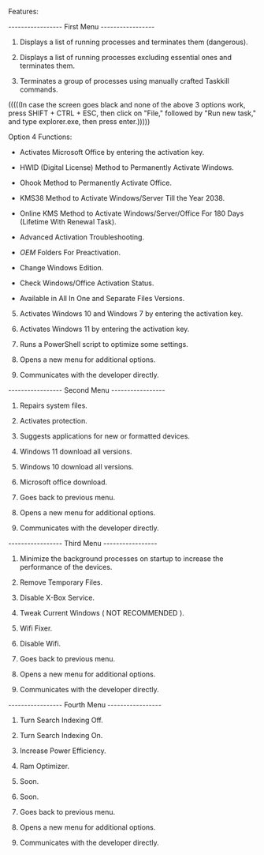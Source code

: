 Features:

----------------- First Menu -----------------

1. Displays a list of running processes and terminates them (dangerous).

2. Displays a list of running processes excluding essential ones and terminates them.

3. Terminates a group of processes using manually crafted Taskkill commands.

(((((In case the screen goes black and none of the above 3 options work, press SHIFT + CTRL + ESC, then click on "File," followed by "Run new task," and type explorer.exe, then press enter.)))))

Option 4
Functions: 

- Activates Microsoft Office by entering the activation key.

- HWID (Digital License) Method to Permanently Activate Windows.

- Ohook Method to Permanently Activate Office.

- KMS38 Method to Activate Windows/Server Till the Year 2038.

- Online KMS Method to Activate Windows/Server/Office For 180 Days (Lifetime With Renewal Task).

- Advanced Activation Troubleshooting.

- $OEM$ Folders For Preactivation.

- Change Windows Edition.

- Check Windows/Office Activation Status.

- Available in All In One and Separate Files Versions.

5. Activates Windows 10 and Windows 7 by entering the activation key.

6. Activates Windows 11 by entering the activation key.

7. Runs a PowerShell script to optimize some settings.

8. Opens a new menu for additional options.

9. Communicates with the developer directly.

----------------- Second Menu -----------------

1. Repairs system files.

2. Activates protection.

3. Suggests applications for new or formatted devices.

4. Windows 11 download all versions.

5. Windows 10 download all versions.

6. Microsoft office download.

7. Goes back to previous menu.

8. Opens a new menu for additional options.

9. Communicates with the developer directly.

----------------- Third Menu -----------------

1. Minimize the background processes on startup to increase the performance of the devices.

2. Remove Temporary Files.

3. Disable X-Box Service.

4. Tweak Current Windows ( NOT RECOMMENDED ).

5. Wifi Fixer.

6. Disable Wifi.

7. Goes back to previous menu.

8. Opens a new menu for additional options.

9. Communicates with the developer directly.

----------------- Fourth Menu -----------------

1. Turn Search Indexing Off.

2. Turn Search Indexing On.

3. Increase Power Efficiency.

4. Ram Optimizer.

5. Soon.

6. Soon.

7. Goes back to previous menu.

8. Opens a new menu for additional options.

9. Communicates with the developer directly.

